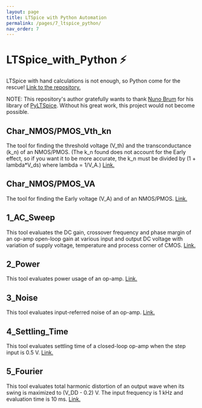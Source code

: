 ```yaml
---
layout: page
title: LTSpice with Python Automation
permalink: /pages/7_ltspice_python/
nav_order: 7
---
```


# LTSpice_with_Python :zap:
LTSpice with hand calculations is not enough, so Python come for the rescue! [Link to the repository.](https://github.com/nutchanonj/LTSpice_with_Python)

NOTE: This repository's author gratefully wants to thank [Nuno Brum](https://github.com/nunobrum) for his library of [PyLTSpice](https://github.com/nunobrum/PyLTSpice). Without his great work, this project would not become possible.

## Char_NMOS/PMOS_Vth_kn

The tool for finding the threshold voltage (V_th) and the transconductance (k_n) of an NMOS/PMOS. (The k_n found does not account for the Early effect, so if you want it to be more accurate, the k_n must be divided by (1 + lambda*V_ds) where lambda = 1/V_A.) [Link.](https://github.com/nutchanonj/LTSpice_with_Python/tree/main/Char_NMOS_Vth_kn)

## Char_NMOS/PMOS_VA

The tool for finding the Early voltage (V_A) and of an NMOS/PMOS. [Link.](https://github.com/nutchanonj/LTSpice_with_Python/tree/main/Char_NMOS_VA)

## 1_AC_Sweep

This tool evaluates the DC gain, crossover frequency and phase margin of an op-amp open-loop gain at various input and output DC voltage with variation of supply voltage, temperature and process corner of CMOS. [Link.](https://github.com/nutchanonj/LTSpice_with_Python/tree/main/1_AC_Sweep)

## 2_Power

This tool evaluates power usage of an op-amp. [Link.](https://github.com/nutchanonj/LTSpice_with_Python/tree/main/2_Power)

## 3_Noise

This tool evaluates input-referred noise of an op-amp. [Link.](https://github.com/nutchanonj/LTSpice_with_Python/tree/main/3_Noise)

## 4_Settling_Time

This tool evaluates settling time of a closed-loop op-amp when the step input is 0.5 V. [Link.](https://github.com/nutchanonj/LTSpice_with_Python/tree/main/4_Settling_Time)

## 5_Fourier

This tool evaluates total harmonic distortion of an output wave when its swing is maximized to (V_DD - 0.2) V. The input frequency is 1 kHz and evaluation time is 10 ms. [Link.](https://github.com/nutchanonj/LTSpice_with_Python/tree/main/5_Fourier)

